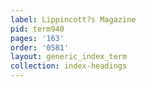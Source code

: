 ```yaml
---
label: Lippincott?s Magazine
pid: term940
pages: '163'
order: '0581'
layout: generic_index_term
collection: index-headings
---
```

